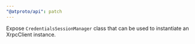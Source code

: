```yaml
---
"@atproto/api": patch
---
```


Expose `CredentialsSessionManager` class that can be used to instantiate an XrpcClient instance.
